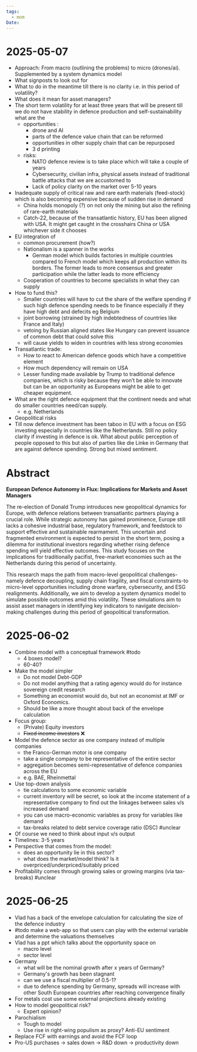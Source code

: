 ```yaml
---
tags:
  - mom
Date:
---
```

# 2025-05-07 

- Approach: From macro (outlining the problems) to micro (drones/ai). Supplemented by a system dynamics model
- What signposts to look out for
- What to do in the meantime till there is no clarity i.e. in this period of volatility?
- What does it mean for asset managers?
- The short term volatility for at least three years that will be present till we do not have stability in defence production and self-sustainability what are the
  - opportunities :
    - drone and AI
    - parts of the defence value chain that can be reformed
    - opportunities in other supply chain that can be repurposed
    - 3 d printing
  - risks:
    - NATO defence review is to take place which will take a couple of years
    - Cybersecurity, civilian infra, physical assets instead of traditional battle attacks that we are accustomed to
    - Lack of policy clarity on the market over 5-10 years
- Inadequate supply of critical raw and rare earth materials (feed-stock) which is also becoming expensive because of sudden rise in demand
  - China holds monopoly (?) on not only the mining but also the refining of rare-earth materials
  - Catch-22, because of the transatlantic history, EU has been aligned with USA. It might get caught in the crosshairs China or USA whichever side it chooses
- EU integration of
  - common procurement (how?)
  - Nationalism is a spanner in the works
    - German model which builds factories in multiple countries compared to French model which keeps all production within its borders. The former leads to more consensus and greater participation while the latter leads to more efficiency
  - Cooperation of countries to become specialists in what they can supply
- How to fund this?
  - Smaller countries will have to cut the share of the welfare spending if such high defence spending needs to be finance especially if they have high debt and defecits eg Belgium
  - joint borrowing (strained by high indebtedness of countries like France and Italy)
  - vetoing by Russian aligned states like Hungary can prevent issuance of common debt that could solve this
  - will cause yields to widen in countries with less strong economies
- Transatlantic trade:
  - How to react to American defence goods which have a competitive element
  - How much dependency will remain on USA
  - Lesser funding made available by Trump to traditional defence companies, which is risky because they won’t be able to innovate but can be an opportunity as Europeans might be able to get cheaper equipment.
- What are the right defence equipment that the continent needs and what do smaller countries need/can supply.
  - e.g. Netherlands
- Geopolitical risks
- Till now defence investment has been taboo in EU with a focus on ESG investing especially in countries like the Netherlands. Still no policy clarity if investing in defence is ok. What about public perception of people opposed to this but also of parties like die Linke in Germany that are against defence spending. Strong but mixed sentiment.
# Abstract

**European Defence Autonomy in Flux: Implications for Markets and Asset Managers**

The re-election of Donald Trump introduces new geopolitical dynamics for Europe, with defence relations between transatlantic partners playing a crucial role. While strategic autonomy has gained prominence, Europe still lacks a cohesive industrial base, regulatory framework, and feedstock to support effective and sustainable rearmament. This uncertain and fragmented environment is expected to persist in the short term, posing a dilemma for institutional investors regarding whether rising defence spending will yield effective outcomes. This study focuses on the implications for traditionally pacifist, free-market economies such as the Netherlands during this period of uncertainty.

This research maps the path from macro-level geopolitical challenges-namely defence decoupling, supply chain fragility, and fiscal constraints-to micro-level opportunities including drone warfare, cybersecurity, and ESG realignments. Additionally, we aim to develop a system dynamics model to simulate possible outcomes amid this volatility. These simulations aim to assist asset managers in identifying key indicators to navigate decision-making challenges during this period of geopolitical transformation.

# 2025-06-02
- Combine model with a conceptual framework #todo
	- 4 boxes model?
	- 60-40?
- Make the model simpler
	- Do not model Debt-GDP 
	- Do not model anything that a rating agency would do for instance sovereign credit research
	- Something an economist would do, but not an economist at IMF or Oxford Economics.
	- Should be like a more thought about back of the envelope calculation
- Focus group:
	- (Private) Equity investors
	- ~~Fixed income investors~~ ❌
- Model the defence sector as one company instead of multiple companies
	- the Franco-German motor is one company
	- take a single company to be representative of the entire sector
	- aggregation becomes semi-representative of defence companies across the EU
	- e.g. BAE, Rheinmettal
- Use top-down analysis 
	- tie calculations to some economic variable
	- current inventory will be secret, so look at the income statement of a representative company to find out the linkages between sales v/s increased demand
	- you can use macro-economic variables as proxy for variables like demand
	- tax-breaks related to debt service coverage ratio (DSC) #unclear 
- Of course we need to think about input v/s output
- Timelines: 3-5 years
- Perspective that comes from the model:
	- does an opportunity lie in this sector?
	- what does the market/model think? Is it overpriced/underpriced/suitably priced
- Profitability comes through growing sales or growing margins (via tax-breaks) #unclear

# 2025-06-25
* Vlad has a back of the envelope calculation for calculating the size of the defence industry
* #todo make a web-app so that users can play with the external variable and determine the valuations themselves
* Vlad has a ppt which talks about the opportunity space on 
	* macro level
	* sector level
* Germany
	* what will be the nominal growth after x years of Germany?
	* Germany's growth has been stagnant
	* can we use a fiscal multiplier of 0.5-1?
	* due to defence spending by Germany, spreads will increase with other South European countries after reaching convergence finally
* For metals cost use some external projections already existing
* How to model geopolitical risk?
	* Expert opinion?
* Parochialism
	* Tough to model
	* Use rise in right-wing populism as proxy? Anti-EU sentiment
* Replace FCF with earnings and avoid the FCF loop
* Pro-US purchases -> sales down -> R&D down -> productivity down


